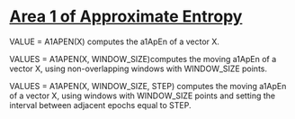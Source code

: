 # [Area 1 of Approximate Entropy](https://www.journalcjast.com/index.php/CJAST/article/view/7030)

VALUE = A1APEN(X) computes the a1ApEn of a vector X.

VALUES = A1APEN(X, WINDOW_SIZE)computes the moving a1ApEn of a vector X, using non-overlapping windows with WINDOW_SIZE points.

VALUES = A1APEN(X, WINDOW_SIZE, STEP) computes the moving a1ApEn of a vector X, using windows with WINDOW_SIZE points and setting the interval between adjacent epochs equal to STEP.
